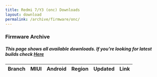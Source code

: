 ```yaml
---
title: Redmi 7/Y3 (onc) Downloads
layout: download
permalink: /archive/firmware/onc/
---
```


### Firmware Archive
##### This page shows all available downloads. If you're looking for latest builds check [Here](/firmware/onc/)


<div class="table-responsive-md" id="table-wrapper">
<table id="firmware" class="compact table table-striped table-hover table-sm">
    <thead class="thead-dark">
        <tr>
            <th>Branch</th>
            <th>MIUI</th>
            <th>Android</th>
            <th>Region</th>
            <th>Updated</th>
            <th>Link</th>
        </tr>
    </thead>
    <script>loadFirmwareDownloads('onc', 'full')</script>
</table>
</div>
